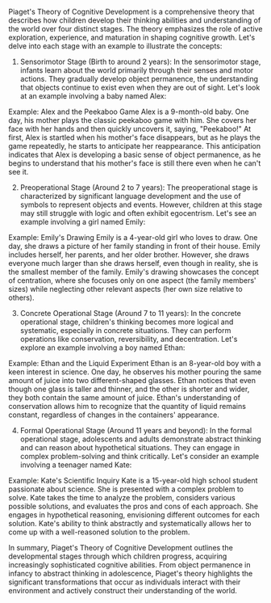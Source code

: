 Piaget's Theory of Cognitive Development is a comprehensive theory that
describes how children develop their thinking abilities and understanding of
the world over four distinct stages. The theory emphasizes the role of active
exploration, experience, and maturation in shaping cognitive growth. Let's
delve into each stage with an example to illustrate the concepts:

1. Sensorimotor Stage (Birth to around 2 years): In the sensorimotor stage,
infants learn about the world primarily through their senses and motor
actions. They gradually develop object permanence, the understanding that
objects continue to exist even when they are out of sight. Let's look at an
example involving a baby named Alex:

Example: Alex and the Peekaboo Game Alex is a 9-month-old baby. One day,
his mother plays the classic peekaboo game with him. She covers her face
with her hands and then quickly uncovers it, saying, "Peekaboo!" At first,
Alex is startled when his mother's face disappears, but as he plays the game
repeatedly, he starts to anticipate her reappearance. This anticipation
indicates that Alex is developing a basic sense of object permanence, as
he begins to understand that his mother's face is still there even when he
can't see it.

2. Preoperational Stage (Around 2 to 7 years): The preoperational stage is
characterized by significant language development and the use of symbols
to represent objects and events. However, children at this stage may still
struggle with logic and often exhibit egocentrism. Let's see an example
involving a girl named Emily:

Example: Emily's Drawing Emily is a 4-year-old girl who loves to draw. One day,
she draws a picture of her family standing in front of their house. Emily
includes herself, her parents, and her older brother. However, she draws
everyone much larger than she draws herself, even though in reality, she is
the smallest member of the family. Emily's drawing showcases the concept of
centration, where she focuses only on one aspect (the family members' sizes)
while neglecting other relevant aspects (her own size relative to others).

3. Concrete Operational Stage (Around 7 to 11 years): In the concrete
operational stage, children's thinking becomes more logical and systematic,
especially in concrete situations. They can perform operations like
conservation, reversibility, and decentration. Let's explore an example
involving a boy named Ethan:

Example: Ethan and the Liquid Experiment Ethan is an 8-year-old boy with
a keen interest in science. One day, he observes his mother pouring the
same amount of juice into two different-shaped glasses. Ethan notices that
even though one glass is taller and thinner, and the other is shorter and
wider, they both contain the same amount of juice. Ethan's understanding
of conservation allows him to recognize that the quantity of liquid remains
constant, regardless of changes in the containers' appearance.

4. Formal Operational Stage (Around 11 years and beyond): In the formal
operational stage, adolescents and adults demonstrate abstract thinking
and can reason about hypothetical situations. They can engage in complex
problem-solving and think critically. Let's consider an example involving
a teenager named Kate:

Example: Kate's Scientific Inquiry Kate is a 15-year-old high school
student passionate about science. She is presented with a complex problem
to solve. Kate takes the time to analyze the problem, considers various
possible solutions, and evaluates the pros and cons of each approach. She
engages in hypothetical reasoning, envisioning different outcomes for each
solution. Kate's ability to think abstractly and systematically allows her
to come up with a well-reasoned solution to the problem.

In summary, Piaget's Theory of Cognitive Development outlines the developmental
stages through which children progress, acquiring increasingly sophisticated
cognitive abilities. From object permanence in infancy to abstract thinking in
adolescence, Piaget's theory highlights the significant transformations that
occur as individuals interact with their environment and actively construct
their understanding of the world.
